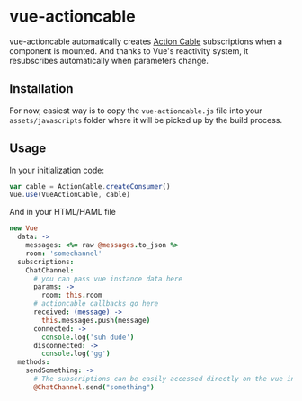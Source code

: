 # vue-actioncable

vue-actioncable automatically creates [Action Cable](https://edgeguides.rubyonrails.org/action_cable_overview.html) subscriptions when a component is mounted. And thanks to Vue's reactivity system, it resubscribes automatically when parameters change.

## Installation

For now, easiest way is to copy the `vue-actioncable.js` file into your `assets/javascripts` folder where it will be picked up by the build process.

## Usage

In your initialization code:

```js
var cable = ActionCable.createConsumer()
Vue.use(VueActionCable, cable)
```

And in your HTML/HAML file

```coffee
new Vue
  data: ->
    messages: <%= raw @messages.to_json %>
    room: 'somechannel'
  subscriptions:
    ChatChannel:
      # you can pass vue instance data here
      params: ->
        room: this.room
      # actioncable callbacks go here
      received: (message) ->
        this.messages.push(message)
      connected: ->
        console.log('suh dude')
      disconnected: ->
        console.log('gg')
  methods:
    sendSomething: ->
      # The subscriptions can be easily accessed directly on the vue instance
      @ChatChannel.send("something")
```

